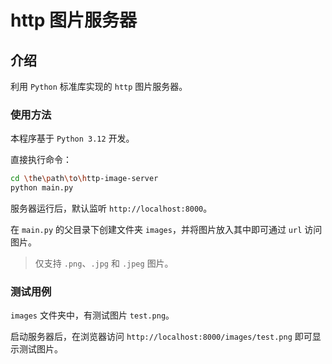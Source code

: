 # http 图片服务器

## 介绍

利用 `Python` 标准库实现的 `http` 图片服务器。

### 使用方法

本程序基于 `Python 3.12` 开发。

直接执行命令：

```bash
cd \the\path\to\http-image-server
python main.py
```

服务器运行后，默认监听 `http://localhost:8000`。

在 `main.py` 的父目录下创建文件夹 `images`，并将图片放入其中即可通过 `url` 访问图片。

> 仅支持 `.png`、`.jpg` 和 `.jpeg` 图片。

### 测试用例

`images` 文件夹中，有测试图片 `test.png`。

启动服务器后，在浏览器访问 `http://localhost:8000/images/test.png` 即可显示测试图片。